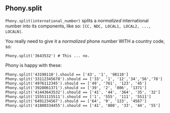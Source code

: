 ## Phony.split

`Phony.split(international_number)` splits a *normalized* international number into its components, like so:
`[CC, NDC, LOCAL1, LOCAL2, ..., LOCALN]`.

You really need to give it a *normalized* phone number WITH a country code, so:

    Phony.split('3643532') # This ... no.

Phony is happy with these:

    Phony.split('43198110').should == ['43', '1', '98110']
    Phony.split('33112345678').should == ['33', '1', '12','34','56','78']
    Phony.split('4976112345').should == ['49', '761', '123', '45']
    Phony.split('3928061371').should == ['39', '2', '806', '1371']
    Phony.split('41443643532').should == ['41', '44', '364', '35', '32']
    Phony.split('15551115511').should == ['1', '555', '111', '5511']
    Phony.split('6491234567').should == ['64', '9', '123', '4567']
    Phony.split('41800334455').should == ['41', '800', '33', '44', '55']